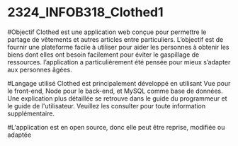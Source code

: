 # 2324_INFOB318_Clothed1


#Objectif
Clothed est une application web conçue pour permettre le partage de vêtements et
autres articles entre particuliers. L’objectif est de fournir une plateforme facile à utiliser
pour aider les personnes à obtenir les biens dont elles ont besoin facilement pour éviter le
gaspillage de ressources. l’application a particulièrement été pensée pour mieux s’adapter
aux personnes âgées.


#Langage utilisé 
Clothed est principalement développé en utilisant Vue pour le front-end, Node pour le back-end, 
et MySQL comme base de données. Une explication plus détaillée se retrouve dans le guide du programmeur
et le guide de l'utilisateur. Veuillez les consulter pour toute information supplémentaire.



#L'application est en open source, donc elle peut être reprise, modifiée ou adaptée 
